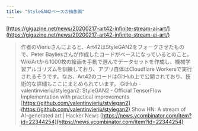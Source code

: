 ```yaml
---
title: "StyleGAN2ベースの抽象画"
---
```


[https://gigazine.net/news/20200217-art42-infinite-stream-ai-art/](https://gigazine.net/news/20200217-art42-infinite-stream-ai-art/)
> 作者のVieriuさんによると、Art42はStyleGAN2をフォークさせたもので、Peter Bayliesさんが作成したコードがベースになっているとのこと。WikiArtから1000枚の絵画を手動で選んでデータセットを作成し、機械学習アルゴリズムを訓練しており、アプリ自体はCloudflare Workersで実行されるそうです。なお、Art42のコードはGitHub上で公開されており、技術的な詳細もここにまとめられています。
GitHub - valentinvieriu/stylegan2: StyleGAN2 - Official TensorFlow Implementation with practical improvements
[https://github.com/valentinvieriu/stylegan2](https://github.com/valentinvieriu/stylegan2)
Show HN: A stream of AI-generated art | Hacker News
[https://news.ycombinator.com/item?id=22344254](https://news.ycombinator.com/item?id=22344254)
